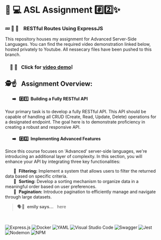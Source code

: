 # 🔗 💻 ASL Assignment #️⃣2️⃣✨
### 💤 🛜 📁 &nbsp;&nbsp; RESTful Routes Using ExpressJS 
This repository houses my assignment for Advanced Server-Side Languages. You can find the required video demonstration linked below, hosted privately to Youtube. All nessecary files have been pushed to this branch.

###  &nbsp;&nbsp;&nbsp;&nbsp;🤳 🎥&nbsp;&nbsp; Click for [video demo](youtube.com)❕ 




##   🕵️☝&nbsp;&nbsp; Assignment Overview:

#### &nbsp;&nbsp;&nbsp;&nbsp;&nbsp;&nbsp;&nbsp;➡️ &nbsp;&nbsp;#️⃣1️⃣ &nbsp;Building a Fully RESTful API
Your primary task is to develop a fully RESTful API. This API should be capable of handling all CRUD (Create, Read, Update, Delete) operations for a designated endpoint. The goal here is to demonstrate proficiency in creating a robust and responsive API.
#### &nbsp;&nbsp;&nbsp;&nbsp;&nbsp;&nbsp;&nbsp;➡️ &nbsp;&nbsp;#️⃣2️⃣ &nbsp;Implementing Advanced Features
Since this course focuses on 'Advanced' server-side languages, we're introducing an additional layer of complexity. In this section, you will enhance your API by integrating three key functionalities:

&nbsp;&nbsp;&nbsp;&nbsp;&nbsp;&nbsp; 📌&nbsp; **Filtering:** Implement a system that allows users to filter the returned data based on specific criteria.<br>
&nbsp;&nbsp;&nbsp;&nbsp;&nbsp;&nbsp; 📌&nbsp; **Sorting:** Develop a sorting mechanism to organize data in a meaningful order based on user preferences.<br>
&nbsp;&nbsp;&nbsp;&nbsp;&nbsp;&nbsp; 📌&nbsp; **Pagination:** Introduce pagination to efficiently manage and navigate through large datasets.
<br>

> 🗣️💬&nbsp; **emily says...**&nbsp;&nbsp; here

<br>

![Express.js](https://img.shields.io/badge/express.js-%23404d59.svg?style=for-the-badge&logo=express&logoColor=%2361DAFB) ![Docker](https://img.shields.io/badge/docker-%230db7ed.svg?style=for-the-badge&logo=docker&logoColor=white) ![YAML](https://img.shields.io/badge/yaml-%23ffffff.svg?style=for-the-badge&logo=yaml&logoColor=151515) ![Visual Studio Code](https://img.shields.io/badge/Visual%20Studio%20Code-0078d7.svg?style=for-the-badge&logo=visual-studio-code&logoColor=white) ![Swagger](https://img.shields.io/badge/-Swagger-%23Clojure?style=for-the-badge&logo=swagger&logoColor=white) ![Jest](https://img.shields.io/badge/-jest-%23C21325?style=for-the-badge&logo=jest&logoColor=white) ![Nodemon](https://img.shields.io/badge/NODEMON-%23323330.svg?style=for-the-badge&logo=nodemon&logoColor=%BBDEAD) ![NPM](https://img.shields.io/badge/NPM-%23CB3837.svg?style=for-the-badge&logo=npm&logoColor=white)


